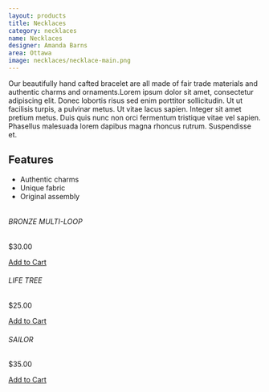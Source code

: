 ```yaml
---
layout: products
title: Necklaces
category: necklaces
name: Necklaces
designer: Amanda Barns
area: Ottawa
image: necklaces/necklace-main.png
---
```


Our beautifully hand cafted bracelet are all made of fair trade materials and authentic charms and ornaments.Lorem ipsum dolor sit amet, consectetur adipiscing elit. Donec lobortis risus sed enim porttitor sollicitudin. Ut ut facilisis turpis, a pulvinar metus. Ut vitae lacus sapien. Integer sit amet pretium metus. Duis quis nunc non orci fermentum tristique vitae vel sapien. Phasellus malesuada lorem dapibus magna rhoncus rutrum. Suspendisse et.

<!-- # = This replaces a H1
	 - = List
	 ..- = Unordered list -->

## Features

- Authentic charms
- Unique fabric
- Original assembly

<div class="grid unit unit-s-1 unit-m-1-2 unit-l-1-3">
	<img class="img-width" src="{{site.baseurl}}/images/necklaces/necklace-main.png" alt="">
	<div class="add-to">
		<h6 class="no-space">BRONZE MULTI-LOOP</h6>
		<p class="no-space">$30.00</p>
		<a class="btn" href="{{site.baseurl}}/styleguide/cart">Add to Cart</a>
	</div>
</div>

<div class="grid unit unit-s-1 unit-m-1-2 unit-l-1-3">
	<img class="img-width" src="{{site.baseurl}}/images/necklaces/necklace-4.png" alt="">
	<div class="add-to">
		<h6 class="no-space">LIFE TREE</h6>
		<p class="no-space">$25.00</p>
		<a class="btn kilo" href="{{site.baseurl}}/styleguide/cart">Add to Cart</a>
	</div>
</div>

<div class="grid unit unit-s-1 unit-m-1-2 unit-l-1-3">
	<img class="img-width" src="{{site.baseurl}}/images/necklaces/necklace-2.png" alt="">
	<div class="add-to">
		<h6 class="no-space">SAILOR</h6>
		<p class="no-space">$35.00</p>
		<a class="btn" href="{{site.baseurl}}/styleguide/cart">Add to Cart</a>
	</div>
</div>
